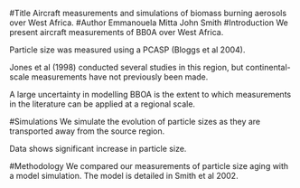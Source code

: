 #Title
Aircraft measurements and simulations  of biomass burning aerosols over West Africa. 
#Author 
Emmanouela Mitta
John Smith
#Introduction
We present aircraft measurements of BB0A over West Africa.

Particle size was measured using a PCASP (Bloggs et al 2004).

Jones et al (1998) conducted several studies in this region,  but continental-scale measurements have not previously been made.

A large uncertainty in modelling BBOA is the extent to which measurements in the literature can be applied at a regional scale.


#Simulations
We simulate the evolution of particle sizes as they are transported away from the source region.


Data shows significant increase in particle size.

#Methodology
We compared our measurements of particle size aging with a model simulation. The model is detailed in Smith et al 2002. 
